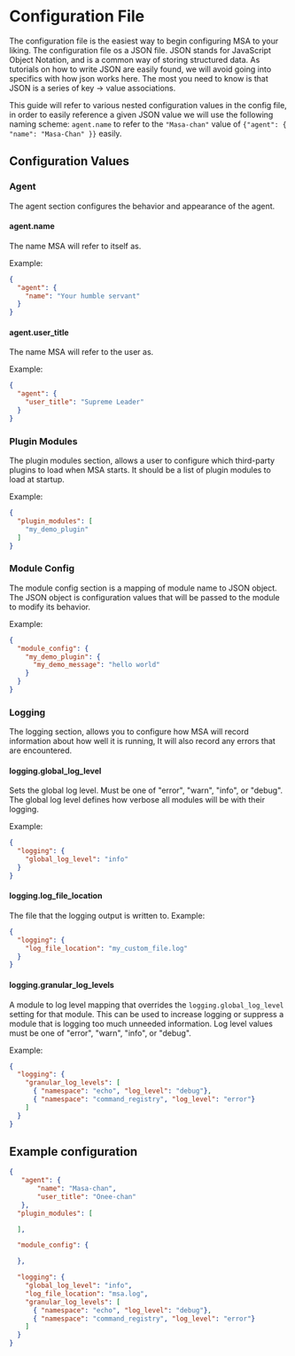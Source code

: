 # Configuration File

The configuration file is the easiest way to begin configuring MSA to your liking. The configuration file os a JSON
file. JSON stands for JavaScript Object Notation, and is a common way of storing structured data. As tutorials on 
how to write JSON are easily found, we will avoid going into specifics with how json works here. The most you need to 
know is that JSON is a series of key -> value associations.

This guide will refer to various nested configuration values in the config file, in order to easily reference a given 
JSON value we will use the following naming scheme: `agent.name` to refer to the `"Masa-chan"` value of 
`{"agent": { "name": "Masa-Chan" }}` easily.
 
## Configuration Values
 
### Agent
The agent section configures the behavior and appearance of the agent.

#### agent.name
The name MSA will refer to itself as.

Example:
```json
{
  "agent": {
    "name": "Your humble servant" 
  }
}
```

#### agent.user_title
The name MSA will refer to the user as.

Example:
```json
{
  "agent": {
    "user_title": "Supreme Leader" 
  }
}
```

### Plugin Modules
The plugin modules section, allows a user to configure which third-party plugins to load when MSA starts. It should 
be a list of plugin modules to load at startup. 

Example:
```json
{
  "plugin_modules": [
    "my_demo_plugin"
  ]
}
```
 

### Module Config
The module config section is a mapping of module name to JSON object. The JSON object is configuration
values that will be passed to the module to modify its behavior.

Example:
```json
{
  "module_config": {
    "my_demo_plugin": { 
      "my_demo_message": "hello world"
    }
  }
}
```

### Logging
The logging section, allows you to configure how MSA will record information about how well it is running,
It will also record any errors that are encountered.

#### logging.global_log_level
Sets the global log level. Must be one of "error", "warn", "info", or "debug". The global
log level defines how verbose all modules will be with their logging.

Example:
```json
{
  "logging": { 
    "global_log_level": "info"
  }
}
```

#### logging.log_file_location
The file that the logging output is written to.
Example:
```json
{
  "logging": { 
    "log_file_location": "my_custom_file.log"
  }
}
```

#### logging.granular_log_levels
A module to log level mapping that overrides the `logging.global_log_level` setting for that module. This can be used to 
increase logging or suppress a module that is logging too much unneeded information. Log level values must be one of 
"error", "warn", "info", or "debug". 

Example:
```json
{
  "logging": { 
    "granular_log_levels": [
      { "namespace": "echo", "log_level": "debug"},
      { "namespace": "command_registry", "log_level": "error"} 
    ]
  }
}
```

## Example configuration
```json
{
   "agent": {
       "name": "Masa-chan",
       "user_title": "Onee-chan"
   },
  "plugin_modules": [

  ],

  "module_config": {

  },

  "logging": {
    "global_log_level": "info",
    "log_file_location": "msa.log",
    "granular_log_levels": [
      { "namespace": "echo", "log_level": "debug"},
      { "namespace": "command_registry", "log_level": "error"}
    ]
  }
}
```

